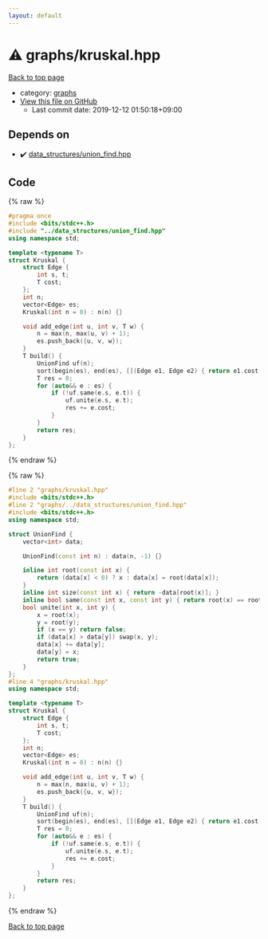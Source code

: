 ```yaml
---
layout: default
---
```


<!-- mathjax config similar to math.stackexchange -->
<script type="text/javascript" async
  src="https://cdnjs.cloudflare.com/ajax/libs/mathjax/2.7.5/MathJax.js?config=TeX-MML-AM_CHTML">
</script>
<script type="text/x-mathjax-config">
  MathJax.Hub.Config({
    TeX: { equationNumbers: { autoNumber: "AMS" }},
    tex2jax: {
      inlineMath: [ ['$','$'] ],
      processEscapes: true
    },
    "HTML-CSS": { matchFontHeight: false },
    displayAlign: "left",
    displayIndent: "2em"
  });
</script>

<script type="text/javascript" src="https://cdnjs.cloudflare.com/ajax/libs/jquery/3.4.1/jquery.min.js"></script>
<script src="https://cdn.jsdelivr.net/npm/jquery-balloon-js@1.1.2/jquery.balloon.min.js" integrity="sha256-ZEYs9VrgAeNuPvs15E39OsyOJaIkXEEt10fzxJ20+2I=" crossorigin="anonymous"></script>
<script type="text/javascript" src="../../assets/js/copy-button.js"></script>
<link rel="stylesheet" href="../../assets/css/copy-button.css" />


# :warning: graphs/kruskal.hpp

<a href="../../index.html">Back to top page</a>

* category: <a href="../../index.html#e8706a28320e46fa20885a2933e42797">graphs</a>
* <a href="{{ site.github.repository_url }}/blob/master/graphs/kruskal.hpp">View this file on GitHub</a>
    - Last commit date: 2019-12-12 01:50:18+09:00




## Depends on

* :heavy_check_mark: <a href="../data_structures/union_find.hpp.html">data_structures/union_find.hpp</a>


## Code

<a id="unbundled"></a>
{% raw %}
```cpp
#pragma once
#include <bits/stdc++.h>
#include "../data_structures/union_find.hpp"
using namespace std;

template <typename T>
struct Kruskal {
    struct Edge {
        int s, t;
        T cost;
    };
    int n;
    vector<Edge> es;
    Kruskal(int n = 0) : n(n) {}

    void add_edge(int u, int v, T w) {
        n = max(n, max(u, v) + 1);
        es.push_back({u, v, w});
    }
    T build() {
        UnionFind uf(n);
        sort(begin(es), end(es), [](Edge e1, Edge e2) { return e1.cost < e2.cost; });
        T res = 0;
        for (auto&& e : es) {
            if (!uf.same(e.s, e.t)) {
                uf.unite(e.s, e.t);
                res += e.cost;
            }
        }
        return res;
    }
};
```
{% endraw %}

<a id="bundled"></a>
{% raw %}
```cpp
#line 2 "graphs/kruskal.hpp"
#include <bits/stdc++.h>
#line 2 "graphs/../data_structures/union_find.hpp"
#include <bits/stdc++.h>
using namespace std;

struct UnionFind {
    vector<int> data;

    UnionFind(const int n) : data(n, -1) {}

    inline int root(const int x) {
        return (data[x] < 0) ? x : data[x] = root(data[x]);
    }
    inline int size(const int x) { return -data[root(x)]; }
    inline bool same(const int x, const int y) { return root(x) == root(y); }
    bool unite(int x, int y) {
        x = root(x);
        y = root(y);
        if (x == y) return false;
        if (data[x] > data[y]) swap(x, y);
        data[x] += data[y];
        data[y] = x;
        return true;
    }
};
#line 4 "graphs/kruskal.hpp"
using namespace std;

template <typename T>
struct Kruskal {
    struct Edge {
        int s, t;
        T cost;
    };
    int n;
    vector<Edge> es;
    Kruskal(int n = 0) : n(n) {}

    void add_edge(int u, int v, T w) {
        n = max(n, max(u, v) + 1);
        es.push_back({u, v, w});
    }
    T build() {
        UnionFind uf(n);
        sort(begin(es), end(es), [](Edge e1, Edge e2) { return e1.cost < e2.cost; });
        T res = 0;
        for (auto&& e : es) {
            if (!uf.same(e.s, e.t)) {
                uf.unite(e.s, e.t);
                res += e.cost;
            }
        }
        return res;
    }
};

```
{% endraw %}

<a href="../../index.html">Back to top page</a>

